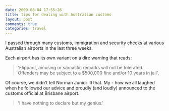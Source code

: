 ```yaml
---
date: 2009-08-04 17:55:26
title: tips for dealing with Australian customs
layout: post
comments: true
categories: travel
---
```

I passed through many customs, immigration and security checks at
various Australian airports in the last three weeks.

Each airport has its own variant on a dire warning that reads:

> 'Flippant, amusing or sarcastic remarks will not be tolerated.
> Offenders may be subject to a $500,000 fine and/or 10 years in jail'.

Of course, we didn't tell Norman Junior III that. My - how we all
laughed when he followed our advice and proudly (and loudly) announced
to the customs official at Brisbane airport.

> 'I have nothing to declare but my genius.'

